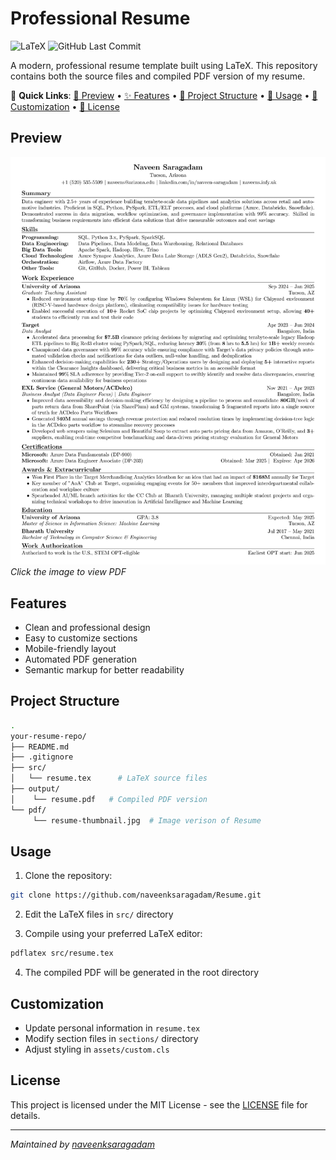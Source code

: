 # Professional Resume

![LaTeX](https://img.shields.io/badge/LaTeX-47A141?style=for-the-badge&logo=LaTeX&logoColor=white)
![GitHub Last Commit](https://img.shields.io/github/last-commit/naveenksaragadam/Resume?style=for-the-badge)

A modern, professional resume template built using LaTeX. This repository contains both the source files and compiled PDF version of my resume.

🔗 **Quick Links**: [👀 Preview](#preview) • [✨ Features](#features) • [📁 Project Structure](#project-structure) • [🚀 Usage](#usage) • [🎨 Customization](#customization) • [📜 License](#license)


## Preview
[![Resume Preview](./pdf/resume-thumbnail.jpg)](./output/resume.pdf)  
*Click the image to view PDF*

## Features
- Clean and professional design
- Easy to customize sections
- Mobile-friendly layout
- Automated PDF generation
- Semantic markup for better readability

## Project Structure
```bash
.
your-resume-repo/
├── README.md
├── .gitignore
├── src/
│   └── resume.tex      # LaTeX source files
├── output/
│    └── resume.pdf   # Compiled PDF version
└── pdf/
     └── resume-thumbnail.jpg  # Image verison of Resume

```

## Usage
1. Clone the repository:
```bash
git clone https://github.com/naveenksaragadam/Resume.git
```

2. Edit the LaTeX files in `src/` directory

3. Compile using your preferred LaTeX editor:
```bash
pdflatex src/resume.tex
```

4. The compiled PDF will be generated in the root directory

## Customization
- Update personal information in `resume.tex`
- Modify section files in `sections/` directory
- Adjust styling in `assets/custom.cls`

## License
This project is licensed under the MIT License - see the [LICENSE](LICENSE) file for details.

---

*Maintained by [naveenksaragadam](https://github.com/naveenksaragadam)*
